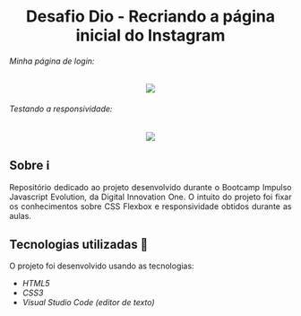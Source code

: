 <h1 align="center"> Desafio Dio - Recriando a página inicial do Instagram </h1>

###### Minha página de login:

<p align="center"><img src="https://i.imgur.com/hm09eNx.png" max-width=800px</p>

  
 ###### Testando a responsividade:
  
 <p align="center"><img src=" https://i.imgur.com/hD90l9f.png" max-width=800px</p>

## Sobre ℹ️

<p align="justify"> Repositório dedicado ao projeto desenvolvido durante o Bootcamp Impulso Javascript Evolution, da Digital Innovation One. O intuito do projeto foi fixar os conhecimentos sobre CSS Flexbox e responsividade obtidos durante as aulas.</p>


##  Tecnologias utilizadas 🚀

O projeto foi desenvolvido usando as tecnologias:

- *HTML5*
- *CSS3*
- *Visual Studio Code (editor de texto)*

